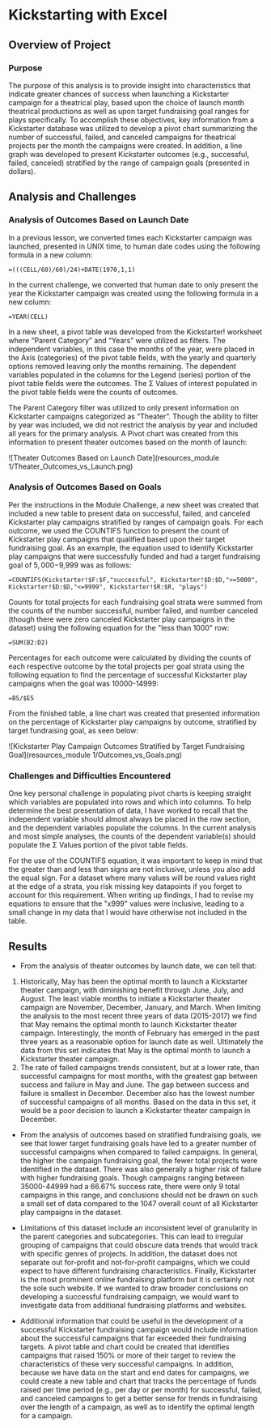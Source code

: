 # Kickstarting with Excel

## Overview of Project

### Purpose

The purpose of this analysis is to provide insight into characteristics that indicate greater chances of success when launching a Kickstarter campaign for a theatrical play, based upon the choice of launch month theatrical productions as well as upon target fundraising goal ranges for plays specifically. To accomplish these objectives, key information from a Kickstarter database was utilized to develop a pivot chart summarizing the number of successful, failed, and canceled campaigns for theatrical projects per the month the campaigns were created. In addition, a line graph was developed to present Kickstarter outcomes (e.g., successful, failed, canceled) stratified by the range of campaign goals (presented in dollars).

## Analysis and Challenges

### Analysis of Outcomes Based on Launch Date

In a previous lesson, we converted times each Kickstarter campaign was launched, presented in UNIX time, to human date codes using the following formula in a new column:

`=(((CELL/60)/60)/24)+DATE(1970,1,1)`

In the current challenge, we converted that human date to only present the year the Kickstarter campaign was created using the following formula in a new column:

`=YEAR(CELL)`

In a new sheet, a pivot table was developed from the Kickstarter! worksheet where “Parent Category” and “Years” were utilized as filters. The independent variables, in this case the months of the year, were placed in the Axis (categories) of the pivot table fields, with the yearly and quarterly options removed leaving only the months remaining. The dependent variables populated in the columns for the Legend (series) portion of the pivot table fields were the outcomes. The Σ Values of interest populated in the pivot table fields were the counts of outcomes. 

The Parent Category filter was utilized to only present information on Kickstarter campaigns categorized as “Theater”. Though the ability to filter by year was included, we did not restrict the analysis by year and included all years for the primary analysis. A Pivot chart was created from this information to present theater outcomes based on the month of launch:

![Theater Outcomes Based on Launch Date](resources_module 1/Theater_Outcomes_vs_Launch.png)

### Analysis of Outcomes Based on Goals

Per the instructions in the Module Challenge, a new sheet was created that included a new table to present data on successful, failed, and canceled Kickstarter play campaigns stratified by ranges of campaign goals. For each outcome, we used the COUNTIFS function to present the count of Kickstarter play campaigns that qualified based upon their target fundraising goal. As an example, the equation used to identify Kickstarter play campaigns that were successfully funded and had a target fundraising goal of $5,000-$9,999 was as follows:

`=COUNTIFS(Kickstarter!$F:$F,"successful", Kickstarter!$D:$D,">=5000", Kickstarter!$D:$D,"<=9999", Kickstarter!$R:$R, "plays")`

Counts for total projects for each fundraising goal strata were summed from the counts of the number successful, number failed, and number canceled (though there were zero canceled Kickstarter play campaigns in the dataset) using the following equation for the "less than 1000" row:

`=SUM(B2:D2)`

Percentages for each outcome were calculated by dividing the counts of each respective outcome by the total projects per goal strata using the following equation to find the percentage of successful Kickstarter play campaigns when the goal was 10000-14999:

`=B5/$E5`

From the finished table, a line chart was created that presented information on the percentage of Kickstarter play campaigns by outcome, stratified by target fundraising goal, as seen below:

![Kickstarter Play Campaign Outcomes Stratified by Target Fundraising Goal](resources_module 1/Outcomes_vs_Goals.png)

### Challenges and Difficulties Encountered

One key personal challenge in populating pivot charts is keeping straight which variables are populated into rows and which into columns. To help determine the best presentation of data, I have worked to recall that the independent variable should almost always be placed in the row section, and the dependent variables populate the columns. In the current analysis and most simple analyses, the counts of the dependent variable(s) should populate the Σ Values portion of the pivot table fields.

For the use of the COUNTIFS equation, it was important to keep in mind that the greater than and less than signs are not inclusive, unless you also add the equal sign. For a dataset where many values will be round values right at the edge of a strata, you risk missing key datapoints if you forget to account for this requirement. When writing up findings, I had to revise my equations to ensure that the "x999" values were inclusive, leading to a small change in my data that I would have otherwise not included in the table.

## Results

- From the analysis of theater outcomes by launch date, we can tell that: 
1) Historically, May has been the optimal month to launch a Kickstarter theater campaign, with diminishing benefit through June, July, and August. The least viable months to initiate a Kickstarter theater campaign are November, December, January, and March. When limiting the analysis to the most recent three years of data (2015-2017) we find that May remains the optimal month to launch  Kickstarter theater campaign. Interestingly, the month of February has emerged in the past three years as a reasonable option for launch date as well. Ultimately the data from this set indicates that May is the optimal month to launch a Kickstarter theater campaign.
2) The rate of failed campaigns trends consistent, but at a lower rate, than successful campaigns for most months, with the greatest gap between success and failure in May and June. The gap between success and failure is smallest in December. December also has the lowest number of successful campaigns of all months. Based on the data in this set, it would be a poor decision to launch a Kickstarter theater campaign in December.

- From the analysis of outcomes based on stratified fundraising goals, we see that lower target fundraising goals have led to a greater number of successful campaigns when compared to failed campaigns. In general, the higher the campaign fundraising goal, the fewer total projects were identified in the dataset. There was also generally a higher risk of failure with higher fundraising goals. Though campaigns ranging between 35000-44999 had a 66.67% success rate, there were only 9 total campaigns in this range, and conclusions should not be drawn on such a small set of data compared to the 1047 overall count of all Kickstarter play campaigns in the dataset.

- Limitations of this dataset include an inconsistent level of granularity in the parent categories and subcategories. This can lead to irregular grouping of campaigns that could obscure data trends that would track with specific genres of projects. In addition, the dataset does not separate out for-profit and not-for-profit campaigns, which we could expect to have different fundraising characteristics. Finally, Kickstarter is the most prominent online fundraising platform but it is certainly not the sole such website. If we wanted to draw broader conclusions on developing a successful fundraising campaign, we would want to investigate data from additional fundraising platforms and websites.

- Additional information that could be useful in the development of a successful Kickstarter fundraising campaign would include information about the successful campaigns that far exceeded their fundraising targets. A pivot table and chart could be created that identifies campaigns that raised 150% or more of their target to review the characteristics of these very successful campaigns. In addition, because we have data on the start and end dates for campaigns, we could create a new table and chart that tracks the percentage of funds raised per time period (e.g., per day or per month) for successful, failed, and canceled campaigns to get a better sense for trends in fundraising over the length of a campaign, as well as to identify the optimal length for a campaign.
